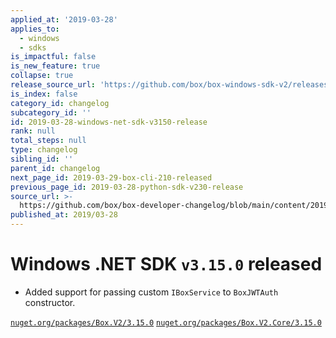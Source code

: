 ```yaml
---
applied_at: '2019-03-28'
applies_to:
  - windows
  - sdks
is_impactful: false
is_new_feature: true
collapse: true
release_source_url: 'https://github.com/box/box-windows-sdk-v2/releases/tag/v3.15.0'
is_index: false
category_id: changelog
subcategory_id: ''
id: 2019-03-28-windows-net-sdk-v3150-release
rank: null
total_steps: null
type: changelog
sibling_id: ''
parent_id: changelog
next_page_id: 2019-03-29-box-cli-210-released
previous_page_id: 2019-03-28-python-sdk-v230-release
source_url: >-
  https://github.com/box/box-developer-changelog/blob/main/content/2019/03-28-windows-net-sdk-v3150-release.md
published_at: 2019/03-28
---
```

# Windows .NET SDK `v3.15.0` released

- Added support for passing custom `IBoxService` to `BoxJWTAuth` constructor.

[`nuget.org/packages/Box.V2/3.15.0`](https://www.nuget.org/packages/Box.V2/3.15.0)
[`nuget.org/packages/Box.V2.Core/3.15.0`](https://www.nuget.org/packages/Box.V2.Core/3.15.0)